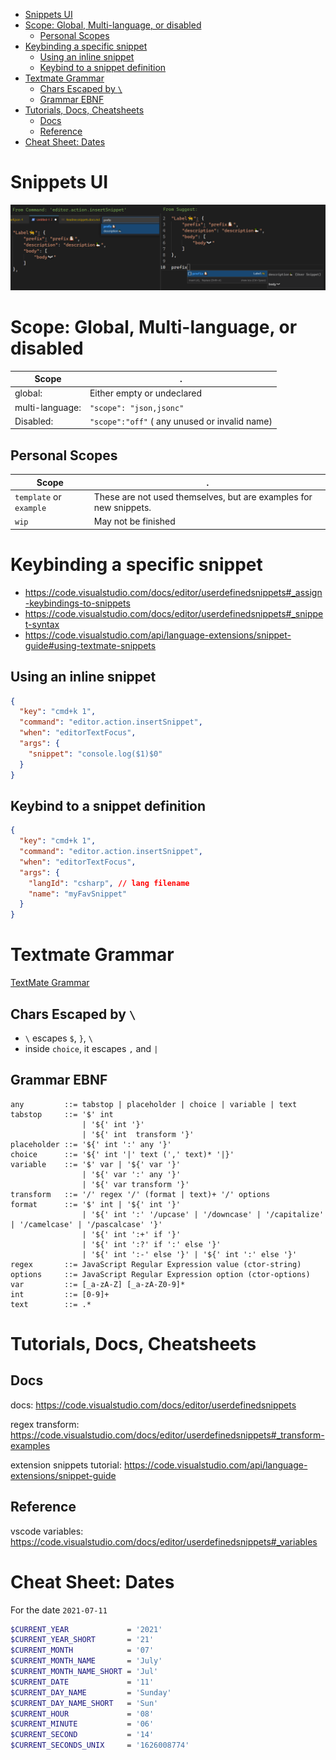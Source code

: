 - [Snippets UI](#snippets-ui)
- [Scope: Global, Multi-language, or disabled](#scope-global-multi-language-or-disabled)
  - [Personal Scopes](#personal-scopes)
- [Keybinding a specific snippet](#keybinding-a-specific-snippet)
  - [Using an inline snippet](#using-an-inline-snippet)
  - [Keybind to a snippet definition](#keybind-to-a-snippet-definition)
- [Textmate Grammar](#textmate-grammar)
  - [Chars Escaped by `\`](#chars-escaped-by-)
  - [Grammar EBNF](#grammar-ebnf)
- [Tutorials, Docs, Cheatsheets](#tutorials-docs-cheatsheets)
  - [Docs](#docs)
  - [Reference](#reference)
- [Cheat Sheet: Dates](#cheat-sheet-dates)

# Snippets UI

![UI-screenshot](data/snippets-ui-visual-cheatsheet.png)

# Scope: Global, Multi-language, or disabled

 | Scope           | .                                             |
 | --------------- | --------------------------------------------- |
 | global:         | Either empty or undeclared                    |
 | multi-language: | `"scope": "json,jsonc"`                       |
 | Disabled:       | `"scope":"off"` ( any unused or invalid name) |

 ## Personal Scopes

 | Scope                   | .                                                                 |
 | ----------------------- | ----------------------------------------------------------------- |
 | `template` or `example` | These are not used themselves, but are examples for new snippets. |
 | `wip`                   | May not be finished                                               |


# Keybinding a specific snippet

- <https://code.visualstudio.com/docs/editor/userdefinedsnippets#_assign-keybindings-to-snippets> 
- <https://code.visualstudio.com/docs/editor/userdefinedsnippets#_snippet-syntax>
- <https://code.visualstudio.com/api/language-extensions/snippet-guide#using-textmate-snippets>

## Using an inline snippet

```json
{
  "key": "cmd+k 1",
  "command": "editor.action.insertSnippet",
  "when": "editorTextFocus",
  "args": {
    "snippet": "console.log($1)$0"
  }
}
```

## Keybind to a snippet definition

```json
{
  "key": "cmd+k 1",
  "command": "editor.action.insertSnippet",
  "when": "editorTextFocus",
  "args": {
    "langId": "csharp", // lang filename
    "name": "myFavSnippet"
  }
}
```

# Textmate Grammar

[TextMate Grammar](https://macromates.com/manual/en/snippets)

## Chars Escaped by `\`

- `\` escapes `$`, `}`, `\` 
- inside `choice`, it escapes `,` and `|`

## Grammar EBNF

```
any         ::= tabstop | placeholder | choice | variable | text
tabstop     ::= '$' int
                | '${' int '}'
                | '${' int  transform '}'
placeholder ::= '${' int ':' any '}'
choice      ::= '${' int '|' text (',' text)* '|}'
variable    ::= '$' var | '${' var '}'
                | '${' var ':' any '}'
                | '${' var transform '}'
transform   ::= '/' regex '/' (format | text)+ '/' options
format      ::= '$' int | '${' int '}'
                | '${' int ':' '/upcase' | '/downcase' | '/capitalize' | '/camelcase' | '/pascalcase' '}'
                | '${' int ':+' if '}'
                | '${' int ':?' if ':' else '}'
                | '${' int ':-' else '}' | '${' int ':' else '}'
regex       ::= JavaScript Regular Expression value (ctor-string)
options     ::= JavaScript Regular Expression option (ctor-options)
var         ::= [_a-zA-Z] [_a-zA-Z0-9]*
int         ::= [0-9]+
text        ::= .*
```


# Tutorials, Docs, Cheatsheets

## Docs

docs:
    https://code.visualstudio.com/docs/editor/userdefinedsnippets

regex transform:
    https://code.visualstudio.com/docs/editor/userdefinedsnippets#_transform-examples

extension snippets tutorial:
    https://code.visualstudio.com/api/language-extensions/snippet-guide

## Reference

vscode variables:
    https://code.visualstudio.com/docs/editor/userdefinedsnippets#_variables


# Cheat Sheet: Dates

For the date `2021-07-11`

```sh
$CURRENT_YEAR             = '2021'
$CURRENT_YEAR_SHORT       = '21'
$CURRENT_MONTH            = '07'
$CURRENT_MONTH_NAME       = 'July'
$CURRENT_MONTH_NAME_SHORT = 'Jul'
$CURRENT_DATE             = '11'
$CURRENT_DAY_NAME         = 'Sunday'
$CURRENT_DAY_NAME_SHORT   = 'Sun'
$CURRENT_HOUR             = '08'
$CURRENT_MINUTE           = '06'
$CURRENT_SECOND           = '14'
$CURRENT_SECONDS_UNIX     = '1626008774'
```